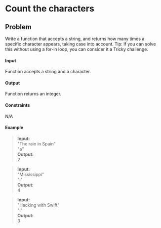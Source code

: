 # Count the characters

## Problem

Write a function that accepts a string, and returns how many times a specific character appears, taking case into account.
Tip: If you can solve this without using a for-in loop, you can consider it a Tricky challenge.

#### Input
Function accepts a string and a character.

#### Output
Function returns an integer.

#### Constraints
N/A

#### Example

> **Input:**  
> "The rain in Spain"  
> "a"  
> **Output:**  
> 2

> **Input:**  
> "Mississippi"  
> "i"  
> **Output:**  
> 4

> **Input:**  
> "Hacking with Swift"  
> "i"  
> **Output:**  
> 3

